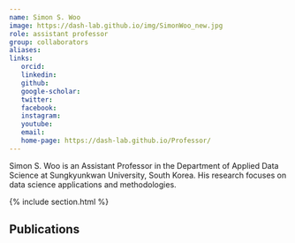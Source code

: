 ```yaml
---
name: Simon S. Woo
image: https://dash-lab.github.io/img/SimonWoo_new.jpg
role: assistant professor
group: collaborators
aliases:
links:
   orcid: 
   linkedin: 
   github: 
   google-scholar: 
   twitter: 
   facebook: 
   instagram: 
   youtube: 
   email: 
   home-page: https://dash-lab.github.io/Professor/
---
```


Simon S. Woo is an Assistant Professor in the Department of Applied Data Science at Sungkyunkwan University, South Korea. His research focuses on data science applications and methodologies.

{% include section.html %}
## Publications
